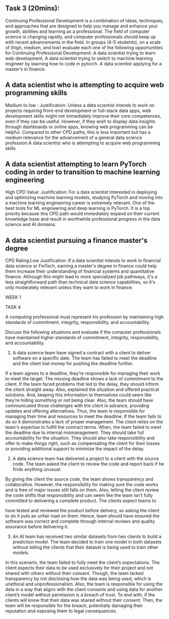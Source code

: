 ## Task 3 (20mins): 
Continuing Professional Development is a combination of ideas, techniques, and approaches that are designed to help you manage and enhance your growth, abilities and learning as a professional. The field of computer science is changing rapidly, and computer professionals should keep up with recent advancements in the field. 
In groups (4-5 students), on a scale of (high, medium, and low) evaluate each one of the following opportunities for Continuing Professional Development: 
A data scientist trying to learn web development. 
A data scientist trying to switch to machine learning engineer by learning how to code in pytorch. 
A data scientist applying for a master’s in finance. 

 
## A data scientist who is attempting to acquire web programming skills
Medium to low :
Justification: Unless a data scientist intends to work on projects requiring front-end development or full-stack data apps, web development skills might not immediately improve their core competences, even if they can be useful. However, if they wish to display data insights through dashboards or online apps, knowing web programming can be helpful. Compared to other CPD paths, this is less important but has a medium relevance for the advancement of a general data science profession.A data scientist who is attempting to acquire web programming skills

## A data scientist attempting to learn PyTorch coding in order to transition to machine learning engineering
High CPD Value:
Justification: For a data scientist interested in deploying and optimizing machine learning models, studying PyTorch and moving into a machine learning engineering career is extremely relevant. One of the best tools for ML engineering and deep learning is PyTorch. It is a top priority because this CPD path would immediately expand on their current knowledge base and result in worthwhile professional progress in the data science and AI domains.

## A data scientist pursuing a finance master's degree
CPD Rating:Low
Justification: If a data scientist intends to work in financial data science or FinTech, earning a master's degree in finance could help them increase their understanding of financial systems and quantitative finance. Although this might lead to more specialized job pathways, it's a less straightforward path than technical data science capabilities, so it's only moderately relevant unless they want to work in finance.



WEEK 1

TASK 4

A computing professional must represent his profession by maintaining high standards of commitment, integrity, responsibility, and accountability.

Discuss the following situations and evaluate if the computer professionals have maintained higher standards of commitment, integrity, responsibility, and accountability.

1) A data science team have signed a contract with a client to deliver software on a specific date. The team has failed to meet the deadline and the client lost money for pushing the deadline further.

If a team agrees to a deadline, they’re responsible for managing their work to meet the target. The missing deadline shows a lack of commitment to the client. If the team faced problems that led to the delay, they should inform the client straight away. Also, explained the situation and offered practical solutions. And, keeping this information to themselves could seem like they’re hiding something or not being clear. Also, the team should have communicated those challenges with the client in advance, providing updates and offering alternatives. Thus, the team is responsible for managing their time and resources to meet the deadline. If the team fails to do so it demonstrates a lack of proper management. The client relies on the team's expertise to fulfill the contract terms. When, the team failed to meet the deadline due to internal mismanagement. They should take full accountability for the situation. They should also take responsibility and offer to make things right, such as compensating the client for their losses or providing additional support to minimize the impact of the delay.


2) A data science team has delivered a project to a client with the source code. The team asked the client to review the code and report back if he finds anything unusual.

By giving the client the source code, the team shows transparency and collaborative. However, the responsibility for making sure the code works and is free of major issues still falls on them. Also, letting the client review the code shifts that responsibility and can seem like the team isn't fully committed to delivering a complete product. The clients expect teams to

have tested and reviewed the product before delivery, so asking the client to do it puts an unfair load on them. Hence, team should have ensured the software was correct and complete through internal reviews and quality assurance before delivering it.

3) An AI team has received two similar datasets from two clients to build a prediction model. The team decided to train one model in both datasets without telling the clients that their dataset is being used to train other models.

In this scenario, the team failed to fully meet the client’s expectations. The client expects their data to be used exclusively for their project and not shared with others without their consent. Though, the team lacked transparency by not disclosing how the data was being used, which is unethical and unprofessionalism. Also, the team is responsible for using the data in a way that aligns with the client consents and using data for another client’s model without permission is a breach of trust. To end with, if the clients will know that their data was shared without their consent. Then, the team will be responsible for the breach, potentially damaging their reputation and exposing them to legal consequences.
